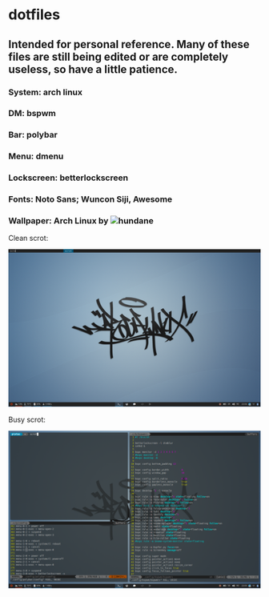 # dotfiles
## Intended for personal reference. Many of these files are still being edited or are completely useless, so have a little patience.

### System: arch linux
### DM: bspwm
### Bar: polybar
### Menu: dmenu
### Lockscreen: betterlockscreen
### Fonts: Noto Sans; Wuncon Siji, Awesome
### Wallpaper: Arch Linux by ![hundane](https://www.deviantart.com/art/Arch-Linux-163630829)

Clean scrot:

![Clean_Scrot](pics/clean.png)

Busy scrot:

![Clean_Scrot](pics/busy.png)


